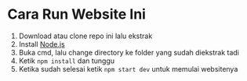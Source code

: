 # Cara Run Website Ini

1. Download atau clone repo ini lalu ekstrak
2. Install [Node.js](https://nodejs.org/en)
3. Buka cmd, lalu change directory ke folder yang sudah diekstrak tadi
4. Ketik `npm install` dan tunggu
5. Ketika sudah selesai ketik `npm start dev` untuk memulai websitenya
